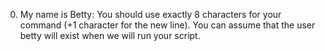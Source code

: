0. My name is Betty:
You should use exactly 8 characters for your command (+1 character for the new line).
You can assume that the user betty will exist when we will run your script.

